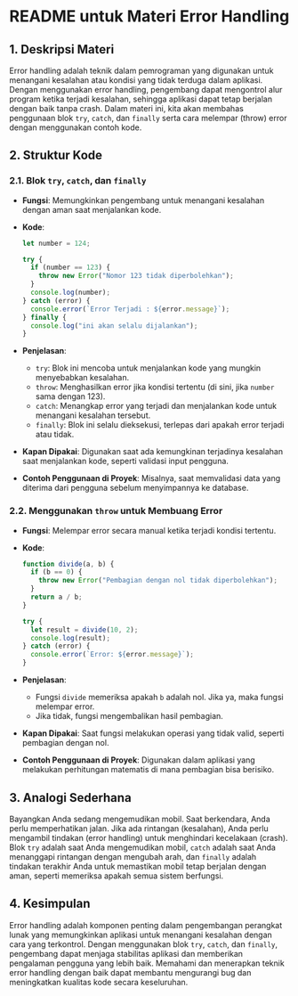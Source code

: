 # README untuk Materi Error Handling

## 1. Deskripsi Materi

Error handling adalah teknik dalam pemrograman yang digunakan untuk menangani kesalahan atau kondisi yang tidak terduga dalam aplikasi. Dengan menggunakan error handling, pengembang dapat mengontrol alur program ketika terjadi kesalahan, sehingga aplikasi dapat tetap berjalan dengan baik tanpa crash. Dalam materi ini, kita akan membahas penggunaan blok `try`, `catch`, dan `finally` serta cara melempar (throw) error dengan menggunakan contoh kode.

## 2. Struktur Kode

### 2.1. Blok `try`, `catch`, dan `finally`

- **Fungsi**: Memungkinkan pengembang untuk menangani kesalahan dengan aman saat menjalankan kode.
- **Kode**:

  ```javascript
  let number = 124;

  try {
    if (number == 123) {
      throw new Error("Nomor 123 tidak diperbolehkan");
    }
    console.log(number);
  } catch (error) {
    console.error(`Error Terjadi : ${error.message}`);
  } finally {
    console.log("ini akan selalu dijalankan");
  }
  ```

- **Penjelasan**:
  - `try`: Blok ini mencoba untuk menjalankan kode yang mungkin menyebabkan kesalahan.
  - `throw`: Menghasilkan error jika kondisi tertentu (di sini, jika `number` sama dengan 123).
  - `catch`: Menangkap error yang terjadi dan menjalankan kode untuk menangani kesalahan tersebut.
  - `finally`: Blok ini selalu dieksekusi, terlepas dari apakah error terjadi atau tidak.
- **Kapan Dipakai**: Digunakan saat ada kemungkinan terjadinya kesalahan saat menjalankan kode, seperti validasi input pengguna.
- **Contoh Penggunaan di Proyek**: Misalnya, saat memvalidasi data yang diterima dari pengguna sebelum menyimpannya ke database.

### 2.2. Menggunakan `throw` untuk Membuang Error

- **Fungsi**: Melempar error secara manual ketika terjadi kondisi tertentu.
- **Kode**:

  ```javascript
  function divide(a, b) {
    if (b == 0) {
      throw new Error("Pembagian dengan nol tidak diperbolehkan");
    }
    return a / b;
  }

  try {
    let result = divide(10, 2);
    console.log(result);
  } catch (error) {
    console.error(`Error: ${error.message}`);
  }
  ```

- **Penjelasan**:
  - Fungsi `divide` memeriksa apakah `b` adalah nol. Jika ya, maka fungsi melempar error.
  - Jika tidak, fungsi mengembalikan hasil pembagian.
- **Kapan Dipakai**: Saat fungsi melakukan operasi yang tidak valid, seperti pembagian dengan nol.
- **Contoh Penggunaan di Proyek**: Digunakan dalam aplikasi yang melakukan perhitungan matematis di mana pembagian bisa berisiko.

## 3. Analogi Sederhana

Bayangkan Anda sedang mengemudikan mobil. Saat berkendara, Anda perlu memperhatikan jalan. Jika ada rintangan (kesalahan), Anda perlu mengambil tindakan (error handling) untuk menghindari kecelakaan (crash). Blok `try` adalah saat Anda mengemudikan mobil, `catch` adalah saat Anda menanggapi rintangan dengan mengubah arah, dan `finally` adalah tindakan terakhir Anda untuk memastikan mobil tetap berjalan dengan aman, seperti memeriksa apakah semua sistem berfungsi.

## 4. Kesimpulan

Error handling adalah komponen penting dalam pengembangan perangkat lunak yang memungkinkan aplikasi untuk menangani kesalahan dengan cara yang terkontrol. Dengan menggunakan blok `try`, `catch`, dan `finally`, pengembang dapat menjaga stabilitas aplikasi dan memberikan pengalaman pengguna yang lebih baik. Memahami dan menerapkan teknik error handling dengan baik dapat membantu mengurangi bug dan meningkatkan kualitas kode secara keseluruhan.
